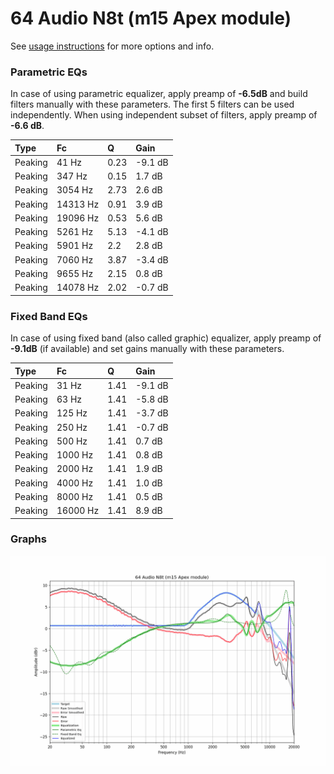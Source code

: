 # 64 Audio N8t (m15 Apex module)
See [usage instructions](https://github.com/jaakkopasanen/AutoEq#usage) for more options and info.

### Parametric EQs
In case of using parametric equalizer, apply preamp of **-6.5dB** and build filters manually
with these parameters. The first 5 filters can be used independently.
When using independent subset of filters, apply preamp of **-6.6 dB**.

| Type    | Fc       |    Q | Gain    |
|:--------|:---------|:-----|:--------|
| Peaking | 41 Hz    | 0.23 | -9.1 dB |
| Peaking | 347 Hz   | 0.15 | 1.7 dB  |
| Peaking | 3054 Hz  | 2.73 | 2.6 dB  |
| Peaking | 14313 Hz | 0.91 | 3.9 dB  |
| Peaking | 19096 Hz | 0.53 | 5.6 dB  |
| Peaking | 5261 Hz  | 5.13 | -4.1 dB |
| Peaking | 5901 Hz  | 2.2  | 2.8 dB  |
| Peaking | 7060 Hz  | 3.87 | -3.4 dB |
| Peaking | 9655 Hz  | 2.15 | 0.8 dB  |
| Peaking | 14078 Hz | 2.02 | -0.7 dB |

### Fixed Band EQs
In case of using fixed band (also called graphic) equalizer, apply preamp of **-9.1dB**
(if available) and set gains manually with these parameters.

| Type    | Fc       |    Q | Gain    |
|:--------|:---------|:-----|:--------|
| Peaking | 31 Hz    | 1.41 | -9.1 dB |
| Peaking | 63 Hz    | 1.41 | -5.8 dB |
| Peaking | 125 Hz   | 1.41 | -3.7 dB |
| Peaking | 250 Hz   | 1.41 | -0.7 dB |
| Peaking | 500 Hz   | 1.41 | 0.7 dB  |
| Peaking | 1000 Hz  | 1.41 | 0.8 dB  |
| Peaking | 2000 Hz  | 1.41 | 1.9 dB  |
| Peaking | 4000 Hz  | 1.41 | 1.0 dB  |
| Peaking | 8000 Hz  | 1.41 | 0.5 dB  |
| Peaking | 16000 Hz | 1.41 | 8.9 dB  |

### Graphs
![](./64%20Audio%20N8t%20(m15%20Apex%20module).png)